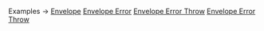 <p class="ExampleLinks">Examples <span class="ExampleLinksTitleSeparator">-></span> <a href="../../examples/envelope">Envelope</a> <span class="ExampleLinksSeparator"></span> <a href="../../examples/envelope-error">Envelope Error</a> <span class="ExampleLinksSeparator"></span> <a href="../../examples/envelope-error-throw">Envelope Error Throw</a> <span class="ExampleLinksSeparator"></span> <a href="../../examples/envelope-error-throw">Envelope Error Throw</a></p>
